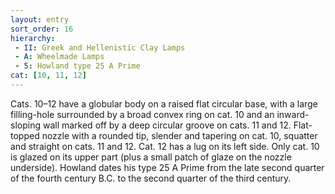 ```yaml
---
layout: entry
sort_order: 16
hierarchy:
 - II: Greek and Hellenistic Clay Lamps
 - A: Wheelmade Lamps
 - 5: Howland type 25 A Prime
cat: [10, 11, 12]
---
```


Cats. 10–12 have a globular body on a raised flat circular base, with a large filling-hole surrounded by a broad convex ring on cat. 10 and an inward-sloping wall marked off by a deep circular groove on cats. 11 and 12. Flat-topped nozzle with a rounded tip, slender and tapering on cat. 10, squatter and straight on cats. 11 and 12. Cat. 12 has a lug on its left side. Only cat. 10 is glazed on its upper part (plus a small patch of glaze on the nozzle underside). Howland dates his type 25 A Prime from the late second quarter of the fourth century B.C. to the second quarter of the third century.

